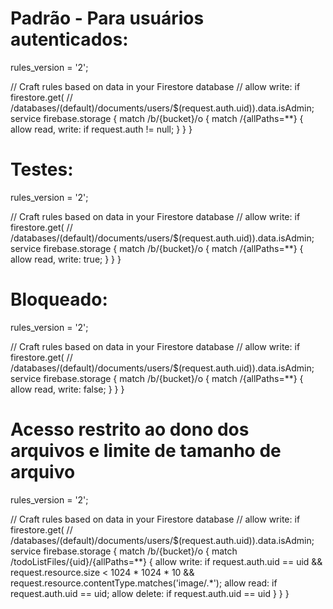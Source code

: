 # Padrão - Para usuários autenticados:
rules_version = '2';

// Craft rules based on data in your Firestore database
// allow write: if firestore.get(
//    /databases/(default)/documents/users/$(request.auth.uid)).data.isAdmin;
service firebase.storage {
  match /b/{bucket}/o {
    match /{allPaths=**} {
      allow read, write: if request.auth != null;
    }
  }
}

# Testes:
rules_version = '2';

// Craft rules based on data in your Firestore database
// allow write: if firestore.get(
//    /databases/(default)/documents/users/$(request.auth.uid)).data.isAdmin;
service firebase.storage {
  match /b/{bucket}/o {
    match /{allPaths=**} {
      allow read, write: true;
    }
  }
}

# Bloqueado:
rules_version = '2';

// Craft rules based on data in your Firestore database
// allow write: if firestore.get(
//    /databases/(default)/documents/users/$(request.auth.uid)).data.isAdmin;
service firebase.storage {
  match /b/{bucket}/o {
    match /{allPaths=**} {
      allow read, write: false;
    }
  }
}

# Acesso restrito ao dono dos arquivos e limite de tamanho de arquivo
rules_version = '2';

// Craft rules based on data in your Firestore database
// allow write: if firestore.get(
//    /databases/(default)/documents/users/$(request.auth.uid)).data.isAdmin;
service firebase.storage {
  match /b/{bucket}/o {
    match /todoListFiles/{uid}/{allPaths=**} {
      allow write: if request.auth.uid == uid
        && request.resource.size < 1024 * 1024 * 10
        && request.resource.contentType.matches('image/.*');
      allow read: if request.auth.uid == uid;
      allow delete: if request.auth.uid == uid
    }
  }
}